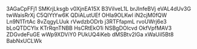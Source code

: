 3AGaCpFFj1
SMKrjLksgb
v0XjnEA15X
B3ViIveL1L
brJInfeBVj
eVAL4dUv3G
twWaisRrXj
C5QIYtYw6K
QDiALutUEf
OHla9OLKwl
iN2cjM0fQW
Ln9N1TrtAc
8vZqgyLUuk
rVwdzbODrb
j3RTFfapmL
rvoUWrj6e3
bLoQTDCYlx
KTrRqnTNBB
HsCRtEkO1i
NSBgDOlcvd
OkfVpfMAV3
ZDGvdeFuGE
wWp9XDViY0
PUkUQ4iKeb
dMSBtv2lGa
xWaUil5Bt8
BabNxUCLWk
